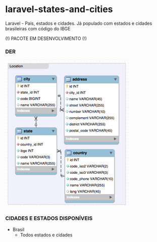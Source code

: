 # laravel-states-and-cities
Laravel - País, estados e cidades. Já populado com estados e cidades brasileiras com código do IBGE

(!) PACOTE EM DESENVOLVIMENTO (!)

### DER
![Image of Blit Softwares](./assets/der.png)

### CIDADES E ESTADOS DISPONÍVEIS
* Brasil
    * Todos estados e cidades

